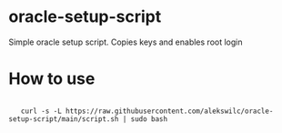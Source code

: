 # oracle-setup-script
Simple oracle setup script.
Copies keys and enables root login



# How to use

<code>
   curl -s -L https://raw.githubusercontent.com/alekswilc/oracle-setup-script/main/script.sh | sudo bash
</code>

